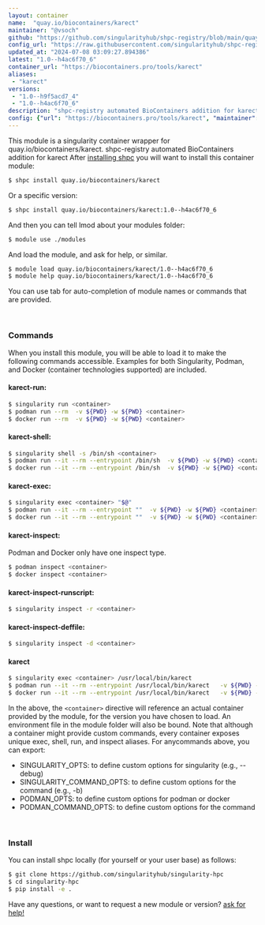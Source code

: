 ```yaml
---
layout: container
name:  "quay.io/biocontainers/karect"
maintainer: "@vsoch"
github: "https://github.com/singularityhub/shpc-registry/blob/main/quay.io/biocontainers/karect/container.yaml"
config_url: "https://raw.githubusercontent.com/singularityhub/shpc-registry/main/quay.io/biocontainers/karect/container.yaml"
updated_at: "2024-07-08 03:09:27.894386"
latest: "1.0--h4ac6f70_6"
container_url: "https://biocontainers.pro/tools/karect"
aliases:
 - "karect"
versions:
 - "1.0--h9f5acd7_4"
 - "1.0--h4ac6f70_6"
description: "shpc-registry automated BioContainers addition for karect"
config: {"url": "https://biocontainers.pro/tools/karect", "maintainer": "@vsoch", "description": "shpc-registry automated BioContainers addition for karect", "latest": {"1.0--h4ac6f70_6": "sha256:8956608740893088f301b3251a68c7e2c6bee8254b27416eb2f6cffbad843389"}, "tags": {"1.0--h9f5acd7_4": "sha256:5c49a42ea8edf231d2b624faa2290254e7fa948b1b1407b7b08ff5c5138de2df", "1.0--h4ac6f70_6": "sha256:8956608740893088f301b3251a68c7e2c6bee8254b27416eb2f6cffbad843389"}, "docker": "quay.io/biocontainers/karect", "aliases": {"karect": "/usr/local/bin/karect"}}
---
```


This module is a singularity container wrapper for quay.io/biocontainers/karect.
shpc-registry automated BioContainers addition for karect
After [installing shpc](#install) you will want to install this container module:


```bash
$ shpc install quay.io/biocontainers/karect
```

Or a specific version:

```bash
$ shpc install quay.io/biocontainers/karect:1.0--h4ac6f70_6
```

And then you can tell lmod about your modules folder:

```bash
$ module use ./modules
```

And load the module, and ask for help, or similar.

```bash
$ module load quay.io/biocontainers/karect/1.0--h4ac6f70_6
$ module help quay.io/biocontainers/karect/1.0--h4ac6f70_6
```

You can use tab for auto-completion of module names or commands that are provided.

<br>

### Commands

When you install this module, you will be able to load it to make the following commands accessible.
Examples for both Singularity, Podman, and Docker (container technologies supported) are included.

#### karect-run:

```bash
$ singularity run <container>
$ podman run --rm  -v ${PWD} -w ${PWD} <container>
$ docker run --rm  -v ${PWD} -w ${PWD} <container>
```

#### karect-shell:

```bash
$ singularity shell -s /bin/sh <container>
$ podman run --it --rm --entrypoint /bin/sh  -v ${PWD} -w ${PWD} <container>
$ docker run --it --rm --entrypoint /bin/sh  -v ${PWD} -w ${PWD} <container>
```

#### karect-exec:

```bash
$ singularity exec <container> "$@"
$ podman run --it --rm --entrypoint ""  -v ${PWD} -w ${PWD} <container> "$@"
$ docker run --it --rm --entrypoint ""  -v ${PWD} -w ${PWD} <container> "$@"
```

#### karect-inspect:

Podman and Docker only have one inspect type.

```bash
$ podman inspect <container>
$ docker inspect <container>
```

#### karect-inspect-runscript:

```bash
$ singularity inspect -r <container>
```

#### karect-inspect-deffile:

```bash
$ singularity inspect -d <container>
```


#### karect

```bash
$ singularity exec <container> /usr/local/bin/karect
$ podman run --it --rm --entrypoint /usr/local/bin/karect   -v ${PWD} -w ${PWD} <container> -c " $@"
$ docker run --it --rm --entrypoint /usr/local/bin/karect   -v ${PWD} -w ${PWD} <container> -c " $@"
```



In the above, the `<container>` directive will reference an actual container provided
by the module, for the version you have chosen to load. An environment file in the
module folder will also be bound. Note that although a container
might provide custom commands, every container exposes unique exec, shell, run, and
inspect aliases. For anycommands above, you can export:

 - SINGULARITY_OPTS: to define custom options for singularity (e.g., --debug)
 - SINGULARITY_COMMAND_OPTS: to define custom options for the command (e.g., -b)
 - PODMAN_OPTS: to define custom options for podman or docker
 - PODMAN_COMMAND_OPTS: to define custom options for the command

<br>

### Install

You can install shpc locally (for yourself or your user base) as follows:

```bash
$ git clone https://github.com/singularityhub/singularity-hpc
$ cd singularity-hpc
$ pip install -e .
```

Have any questions, or want to request a new module or version? [ask for help!](https://github.com/singularityhub/singularity-hpc/issues)